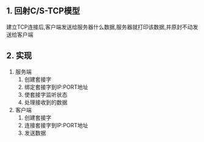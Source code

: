     
## 1. 回射C/S-TCP模型
建立TCP连接后,客户端发送给服务器什么数据,服务器就打印该数据,并原封不动发送给客户端


## 2. 实现
1. 服务端
    1. 创建套接字
    2. 绑定套接字到IP:PORT地址
    3. 使套接字监听状态
    4. 处理接收到的数据
2. 客户端
    1. 创建套接字
    2. 连接套接字到IP:PORT地址
    3. 发送数据
